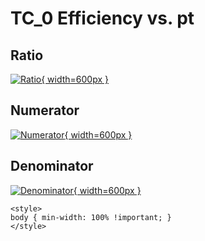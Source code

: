 # TC_0 Efficiency vs. pt

## Ratio

[![Ratio](../mtv/var/TC_0_eff_pt.png){ width=600px }](../mtv/var/TC_0_eff_pt.pdf)

## Numerator

[![Numerator](../mtv/num/TC_0_eff_pt_num.png){ width=600px }](../mtv/num/TC_0_eff_pt_num.pdf)

## Denominator

[![Denominator](../mtv/den/TC_0_eff_pt_den.png){ width=600px }](../mtv/den/TC_0_eff_pt_den.pdf)


``` {=html}
<style>
body { min-width: 100% !important; }
</style>
```
